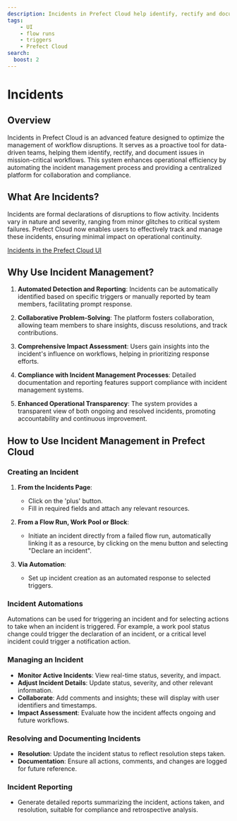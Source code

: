 ```yaml
---
description: Incidents in Prefect Cloud help identify, rectify and document issues in mission-critical workflows.
tags:
    - UI
    - flow runs
    - triggers
    - Prefect Cloud
search:
  boost: 2
---
```


# Incidents<span class="badge cloud"><span class="badge beta"/>

## Overview

Incidents in Prefect Cloud is an advanced feature designed to optimize the management of workflow disruptions. It serves as a proactive tool for data-driven teams, helping them identify, rectify, and document issues in mission-critical workflows. This system enhances operational efficiency by automating the incident management process and providing a centralized platform for collaboration and compliance.

## What Are Incidents?

Incidents are formal declarations of disruptions to flow activity. Incidents vary in nature and severity, ranging from minor glitches to critical system failures. Prefect Cloud now enables users to effectively track and manage these incidents, ensuring minimal impact on operational continuity.

[Incidents in the Prefect Cloud UI](img/ui/incidents-dashboard.png)

## Why Use Incident Management?

1. **Automated Detection and Reporting**: Incidents can be automatically identified based on specific triggers or manually reported by team members, facilitating prompt response.

2. **Collaborative Problem-Solving**: The platform fosters collaboration, allowing team members to share insights, discuss resolutions, and track contributions.

3. **Comprehensive Impact Assessment**: Users gain insights into the incident's influence on workflows, helping in prioritizing response efforts.

4. **Compliance with Incident Management Processes**: Detailed documentation and reporting features support compliance with incident management systems.

5. **Enhanced Operational Transparency**: The system provides a transparent view of both ongoing and resolved incidents, promoting accountability and continuous improvement.

## How to Use Incident Management in Prefect Cloud

### Creating an Incident

1. **From the Incidents Page**:
   - Click on the 'plus' button.
   - Fill in required fields and attach any relevant resources.

2. **From a Flow Run, Work Pool or Block**:
   - Initiate an incident directly from a failed flow run, automatically linking it as a resource, by clicking on the menu button and selecting "Declare an incident".

3. **Via Automation**:
   - Set up incident creation as an automated response to selected triggers.
     
### Incident Automations

Automations can be used for triggering an incident and for selecting actions to take when an incident is triggered. For example, a work pool status change could trigger the declaration of an incident, or a critical level incident could trigger a notification action.

### Managing an Incident

- **Monitor Active Incidents**: View real-time status, severity, and impact.
- **Adjust Incident Details**: Update status, severity, and other relevant information.
- **Collaborate**: Add comments and insights; these will display with user identifiers and timestamps.
- **Impact Assessment**: Evaluate how the incident affects ongoing and future workflows.

### Resolving and Documenting Incidents

- **Resolution**: Update the incident status to reflect resolution steps taken.
- **Documentation**: Ensure all actions, comments, and changes are logged for future reference.

### Incident Reporting

- Generate detailed reports summarizing the incident, actions taken, and resolution, suitable for compliance and retrospective analysis.


